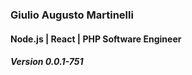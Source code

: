 
### Giulio Augusto Martinelli
#### Node.js | React | PHP Software Engineer
##### Version 0.0.1-751
